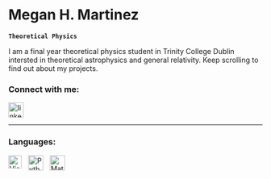 # Megan H. Martinez

**`Theoretical Physics`**

I am a final year theoretical physics student in Trinity College Dublin intersted in theoretical astrophysics and general relativity. Keep scrolling to find out about my projects.

### Connect with me:
<a href="https://www.linkedin.com/in/megan-h-martinez-070239239">
<img align="centre" alt="linkedin" width="30px" style="padding-right:10px"
    src="https://cdn.jsdelivr.net/gh/devicons/devicon@latest/icons/linkedin/linkedin-original.svg"/></a>

---
### Languages:
<img align="left" alt="Visual Studio Code" width="26px" src="https://cdn.jsdelivr.net/gh/devicons/devicon/icons/vscode/vscode-original.svg" style="padding-right:10px;" />
<img align="left" alt="Python" width="30px" style="padding-right:10px;" src="https://cdn.jsdelivr.net/gh/devicons/devicon/icons/python/python-plain.svg" />
<img align="left" alt="Matlab" width="30px" style="padding-right:10px;" src="https://cdn.jsdelivr.net/gh/devicons/devicon@latest/icons/matlab/matlab-original.svg"/>


          
          
          
          
